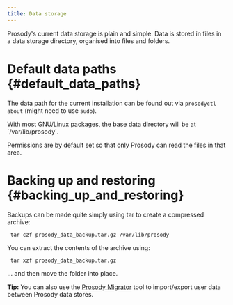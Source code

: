 ```yaml
---
title: Data storage
---
```


Prosody\'s current data storage is plain and simple. Data is stored in
files in a data storage directory, organised into files and folders.

# Default data paths {#default_data_paths}

The data path for the current installation can be found out via
`prosodyctl about` (might need to use `sudo`).

With most GNU/Linux packages, the base data directory will be at
\`/var/lib/prosody\`.

Permissions are by default set so that only Prosody can read the files
in that area.

# Backing up and restoring {#backing_up_and_restoring}

Backups can be made quite simply using tar to create a compressed
archive:

``` {.code}
 tar czf prosody_data_backup.tar.gz /var/lib/prosody
```

You can extract the contents of the archive using:

``` {.code}
 tar xzf prosody_data_backup.tar.gz
```

... and then move the folder into place.

**Tip:** You can also use the [Prosody Migrator](/doc/migrator) tool to
import/export user data between Prosody data stores.
